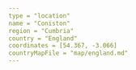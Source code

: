 ```yaml
---
type = "location"
name = "Coniston"
region = "Cumbria"
country = "England"
coordinates = [54.367, -3.066]
countryMapFile = "map/england.md"
---
```

